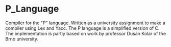 # P_Language
Compiler for the "P" language.
Written as a university assignment to make a compiler using Lex and Yacc. The P language
is a simplified version of C.
The implementation is partly based on work by professor Dusan Kolar of the Brno university.
